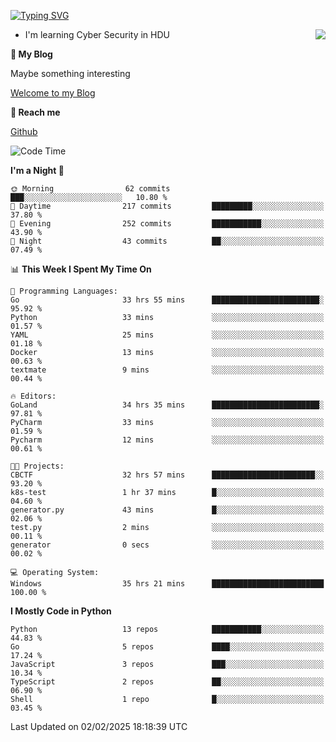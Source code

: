 [![Typing SVG](https://readme-typing-svg.herokuapp.com?font=Fira+Code&pause=1000&random=false&width=450&height=60&lines=Hello+%F0%9F%91%8B%F0%9F%8F%BB;I'm+JBNRZ)](https://git.io/typing-svg)

<a href="#">
  <img align="right" src="https://github-readme-stats.vercel.app/api?username=JBNRZ&show_icons=true&bg_color=15,f2f7fd,E0EAFC" />
</a>

- I'm learning Cyber Security in HDU

 **🌱 My Blog**

Maybe something interesting

[Welcome to my Blog](https://jbnrz.com.cn/)

 **💬 Reach me** 

[Github](https://github.com/JBNRZ)


<!--START_SECTION:waka-->
![Code Time](http://img.shields.io/badge/Code%20Time-915%20hrs%2020%20mins-blue)

**I'm a Night 🦉** 

```text
🌞 Morning                62 commits          ███░░░░░░░░░░░░░░░░░░░░░░   10.80 % 
🌆 Daytime                217 commits         █████████░░░░░░░░░░░░░░░░   37.80 % 
🌃 Evening                252 commits         ███████████░░░░░░░░░░░░░░   43.90 % 
🌙 Night                  43 commits          ██░░░░░░░░░░░░░░░░░░░░░░░   07.49 % 
```


📊 **This Week I Spent My Time On** 

```text
💬 Programming Languages: 
Go                       33 hrs 55 mins      ████████████████████████░   95.92 % 
Python                   33 mins             ░░░░░░░░░░░░░░░░░░░░░░░░░   01.57 % 
YAML                     25 mins             ░░░░░░░░░░░░░░░░░░░░░░░░░   01.18 % 
Docker                   13 mins             ░░░░░░░░░░░░░░░░░░░░░░░░░   00.63 % 
textmate                 9 mins              ░░░░░░░░░░░░░░░░░░░░░░░░░   00.44 % 

🔥 Editors: 
GoLand                   34 hrs 35 mins      ████████████████████████░   97.81 % 
PyCharm                  33 mins             ░░░░░░░░░░░░░░░░░░░░░░░░░   01.59 % 
Pycharm                  12 mins             ░░░░░░░░░░░░░░░░░░░░░░░░░   00.61 % 

🐱‍💻 Projects: 
CBCTF                    32 hrs 57 mins      ███████████████████████░░   93.20 % 
k8s-test                 1 hr 37 mins        █░░░░░░░░░░░░░░░░░░░░░░░░   04.60 % 
generator.py             43 mins             █░░░░░░░░░░░░░░░░░░░░░░░░   02.06 % 
test.py                  2 mins              ░░░░░░░░░░░░░░░░░░░░░░░░░   00.11 % 
generator                0 secs              ░░░░░░░░░░░░░░░░░░░░░░░░░   00.02 % 

💻 Operating System: 
Windows                  35 hrs 21 mins      █████████████████████████   100.00 % 
```

**I Mostly Code in Python** 

```text
Python                   13 repos            ███████████░░░░░░░░░░░░░░   44.83 % 
Go                       5 repos             ████░░░░░░░░░░░░░░░░░░░░░   17.24 % 
JavaScript               3 repos             ███░░░░░░░░░░░░░░░░░░░░░░   10.34 % 
TypeScript               2 repos             ██░░░░░░░░░░░░░░░░░░░░░░░   06.90 % 
Shell                    1 repo              █░░░░░░░░░░░░░░░░░░░░░░░░   03.45 % 
```




 Last Updated on 02/02/2025 18:18:39 UTC
<!--END_SECTION:waka-->
